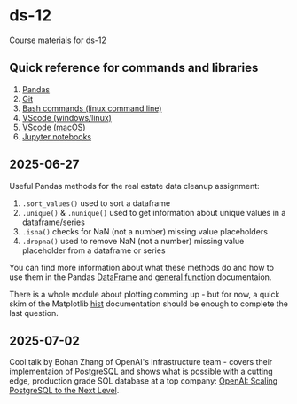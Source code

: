 # ds-12
Course materials for ds-12

## Quick reference for commands and libraries

1. [Pandas](https://pandas.pydata.org/Pandas_Cheat_Sheet.pdf)
2. [Git](https://education.github.com/git-cheat-sheet-education.pdf)
3. [Bash commands (linux command line)](https://icosbigdatacamp.github.io/2018-summer-camp/slides/BASH_Cheat_Sheet.pdf)
4. [VScode (windows/linux)](https://code.visualstudio.com/shortcuts/keyboard-shortcuts-windows.pdf)
5. [VScode (macOS)](https://code.visualstudio.com/shortcuts/keyboard-shortcuts-macos.pdf)
6. [Jupyter notebooks](https://www.edureka.co/blog/wp-content/uploads/2018/10/Jupyter_Notebook_CheatSheet_Edureka.pdf)


## 2025-06-27

Useful Pandas methods for the real estate data cleanup assignment:

1. `.sort_values()` used to sort a dataframe
2. `.unique()` & `.nunique()` used to get information about unique values in a dataframe/series
3. `.isna()` checks for NaN (not a number) missing value placeholders
3. `.dropna()` used to remove NaN (not a number) missing value placeholder from a dataframe or series

You can find more information about what these methods do and how to use them in the Pandas [DataFrame](https://pandas.pydata.org/docs/reference/frame.html) and [general function](https://pandas.pydata.org/docs/reference/general_functions.html) documentaion.

There is a whole module about plotting comming up - but for now, a quick skim of the Matplotlib [hist](https://matplotlib.org/stable/api/_as_gen/matplotlib.pyplot.hist.html) documentation should be enough to complete the last question.

## 2025-07-02

Cool talk by Bohan Zhang of OpenAI's infrastructure team - covers their implementaion of PostgreSQL and shows what is possible with a cutting edge, production grade SQL database at a top company: [OpenAI: Scaling PostgreSQL to the Next Level](https://www.pixelstech.net/article/1747708863-openai%3a-scaling-postgresql-to-the-next-level).